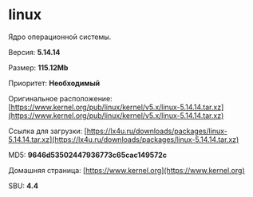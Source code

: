 # linux

Ядро операционной системы.

Версия: **5.14.14**

Размер: **115.12Mb**

Приоритет: **Необходимый**

Оригинальное расположение: [https://www.kernel.org/pub/linux/kernel/v5.x/linux-5.14.14.tar.xz](https://www.kernel.org/pub/linux/kernel/v5.x/linux-5.14.14.tar.xz)

Ссылка для загрузки: [https://lx4u.ru/downloads/packages/linux-5.14.14.tar.xz](https://lx4u.ru/downloads/packages/linux-5.14.14.tar.xz)

MD5: **9646d53502447936773c65cac149572c**

Домашняя страница: [https://www.kernel.org](https://www.kernel.org)

SBU: **4.4**